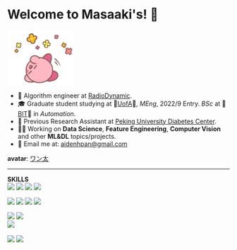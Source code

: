 # Welcome to Masaaki's! 👋

<p align="left">
  <img src="https://github.com/ZhenglinPan/ZhenglinPan/blob/main/resources/kirby-kirby-line-sticker.gif" width="150" alt="accessibility text">
</p>

- 💼 Algorithm engineer at [RadioDynamic](http://radynhealth.com/#/home).
- 🎓 Graduate student studying at 🍁[UofA](https://www.ualberta.ca/index.html)🍁, *MEng*, 2022/9 Entry. *BSc* at 🐼[BIT](https://english.bit.edu.cn/)🐼 in *Automation*. 
- 🔬 Previous Research Assistant at [Peking University Diabetes Center](https://www.facebook.com/bysy.edu.cn/).
- 👨‍💻 Working on **Data Science**, **Feature Engineering**, **Computer Vision** and other **ML&DL** topics/projects.
- 📮 Email me at: aidenhpan@gmail.com

**avatar**: [ワン太](https://www.pixiv.net/users/479715)

---
**SKILLS**  
[![](https://img.shields.io/badge/Python-f9c83c?style=flat-square&logo=python&logoColor=black)](https://www.python.org/)
[![](https://img.shields.io/badge/R-276DC3?style=flat-square&logo=r&logoColor=white)](https://www.r-project.org/)
[![](https://img.shields.io/badge/C%2B%2B-00599C?style=flat-square&logo=c%2B%2B&logoColor=white)]()
[![](https://img.shields.io/badge/Java-ED8B00?style=flat-square&logo=openjdk&logoColor=black)](https://www.java.com/)

[![](https://img.shields.io/badge/Pytorch-ee4c2c?style=flat-square&logo=pytorch&logoColor=white)](https://pytorch.org/)
[![](https://img.shields.io/badge/TensorFlow-FF6F00?style=flat-square&logo=tensorflow&logoColor=white)](https://www.tensorflow.org/)
[![](https://img.shields.io/badge/Keras-d00000?style=flat-square&logo=keras&logoColor=white)](https://keras.io/)
[![](https://img.shields.io/badge/OpenCV-5d5dff?style=flat-square&logo=opencv&logoColor=white)](https://opencv.org/)

[![](https://img.shields.io/badge/IDE-Visual%20Studio%20Code-blue?style=flat-square&logo=visual-studio-code&logoColor=ffffff)](https://code.visualstudio.com/)
[![](https://img.shields.io/badge/IDE-Jupyter-9e9e9e.svg?&style=flat-square&logo=jupyter&logoColor=f37726)](https://jupyter.org/)  
[![](https://img.shields.io/badge/IDE-PyCharm-4dd37c.svg?&style=flat-square&logo=PyCharm&logoColor=white)](https://www.jetbrains.com/pycharm/)  

[![](https://img.shields.io/badge/Ubuntu-E95420?style=flat-square&logo=ubuntu&logoColor=white)](https://ubuntu.com/)
[![](https://img.shields.io/badge/GIT-E44C30?style=flat-square&logo=git&logoColor=white)](https://git-scm.com/)

